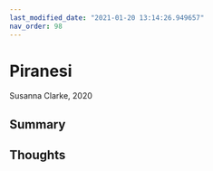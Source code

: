 ```yaml
---
last_modified_date: "2021-01-20 13:14:26.949657"
nav_order: 98
---
```


# Piranesi
Susanna Clarke, 2020

## Summary

## Thoughts